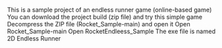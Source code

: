 This is a sample project of an endless runner game (online-based game)
You can download the project build (zip file) and try this simple game
Decompress the ZIP file (Rocket_Sample-main) and open it
Open Rocket_Sample-main
Open RocketEndleess_Sample
The exe file is named 2D Endless Runner
